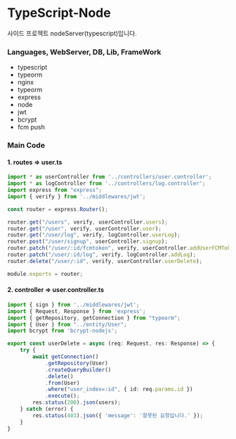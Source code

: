 # TypeScript-Node
사이드 프로젝트 nodeServer(typescript)입니다.


### Languages, WebServer, DB, Lib, FrameWork
- typescript
- typeorm
- nginx
- typeorm
- express
- node
- jwt
- bcrypt
- fcm push


### Main Code

#### 1. routes => user.ts
~~~~typescript
import * as userController from '../controllers/user.controller';
import * as logController from '../controllers/log.controller';
import express from "express";
import { verify } from '../middlewares/jwt';

const router = express.Router();

router.get("/users", verify, userController.users);
router.get("/user", verify, userController.user);
router.get("/user/log", verify, logController.userLog);
router.post("/user/signup", userController.signup);
router.patch("/user/:id/fcmtoken", verify, userController.addUserFCMToken);
router.patch("/user/:id/log", verify, logController.addLog);
router.delete("/user/:id", verify, userController.userDelete);

module.exports = router;
~~~~

#### 2. controller => user.controller.ts
~~~~typescript
import { sign } from '../middlewares/jwt';
import { Request, Response } from 'express';
import { getRepository, getConnection } from "typeorm";
import { User } from "../entity/User";
import bcrypt from 'bcrypt-nodejs';

export const userDelete = async (req: Request, res: Response) => {
    try {
        await getConnection()
            .getRepository(User)
            .createQueryBuilder()
            .delete()
            .from(User)
            .where("user_index=:id", { id: req.params.id })
            .execute();
        res.status(200).json(users);
    } catch (error) {
        res.status(403).json({ 'message': '잘못된 요청입니다.' });
    }
}
